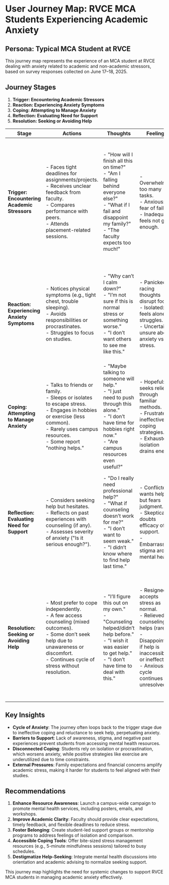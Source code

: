 # User Journey Map: RVCE MCA Students Experiencing Academic Anxiety

## Persona: Typical MCA Student at RVCE
This journey map represents the experience of an MCA student at RVCE dealing with anxiety related to academic and non-academic stressors, based on survey responses collected on June 17–18, 2025.

## Journey Stages
1. **Trigger: Encountering Academic Stressors**
2. **Reaction: Experiencing Anxiety Symptoms**
3. **Coping: Attempting to Manage Anxiety**
4. **Reflection: Evaluating Need for Support**
5. **Resolution: Seeking or Avoiding Help**

| **Stage** | **Actions** | **Thoughts** | **Feelings** | **Pain Points** | **Opportunities** |
|-----------|-------------|--------------|--------------|-----------------|-------------------|
| **Trigger: Encountering Academic Stressors** | - Faces tight deadlines for assignments/projects.<br>- Receives unclear feedback from faculty.<br>- Compares performance with peers.<br>- Attends placement-related sessions. | - "How will I finish all this on time?"<br>- "Am I falling behind everyone else?"<br>- "What if I fail and disappoint my family?"<br>- "The faculty expects too much!" | - Overwhelmed: too many tasks.<br>- Anxious: fear of failure.<br>- Inadequate: feels not good enough. | - Constant deadlines create a sense of urgency.<br>- Unclear expectations lead to confusion.<br>- Social comparison increases self-doubt.<br>- Family pressure adds external stress. | - Provide clear assignment guidelines and timelines.<br>- Offer workshops on managing academic workload.<br>- Create peer support groups to reduce comparison.<br>- Communicate realistic faculty expectations. |
| **Reaction: Experiencing Anxiety Symptoms** | - Notices physical symptoms (e.g., tight chest, trouble sleeping).<br>- Avoids responsibilities or procrastinates.<br>- Struggles to focus on studies. | - "Why can’t I calm down?"<br>- "I’m not sure if this is normal stress or something worse."<br>- "I don’t want others to see me like this." | - Panicked: racing thoughts disrupt focus.<br>- Isolated: feels alone in struggles.<br>- Uncertain: unsure about anxiety vs. stress. | - Difficulty recognizing anxiety symptoms.<br>- Lack of immediate coping strategies.<br>- Stigma prevents open discussion. | - Educate students on anxiety symptoms via workshops.<br>- Provide accessible stress-relief tools (e.g., mindfulness apps).<br>- Normalize mental health conversations on campus. |
| **Coping: Attempting to Manage Anxiety** | - Talks to friends or family.<br>- Sleeps or isolates to escape stress.<br>- Engages in hobbies or exercise (less common).<br>- Rarely uses campus resources.<br>- Some report "nothing helps." | - "Maybe talking to someone will help."<br>- "I just need to push through this alone."<br>- "I don’t have time for hobbies right now."<br>- "Are campus resources even useful?" | - Hopeful: seeks relief through familiar methods.<br>- Frustrated: ineffective coping strategies.<br>- Exhausted: isolation drains energy. | - Reliance on ineffective coping (e.g., isolation).<br>- Limited awareness of campus resources.<br>- Lack of time for positive coping mechanisms. | - Promote campus wellness programs (e.g., yoga, counseling).<br>- Create quick, accessible coping guides (e.g., breathing exercises).<br>- Encourage faculty to allow flexible deadlines. |
| **Reflection: Evaluating Need for Support** | - Considers seeking help but hesitates.<br>- Reflects on past experiences with counseling (if any).<br>- Assesses severity of anxiety ("Is it serious enough?"). | - "Do I really need professional help?"<br>- "What if counseling doesn’t work for me?"<br>- "I don’t want to seem weak."<br>- "I didn’t know where to find help last time." | - Conflicted: wants help but fears judgment.<br>- Skeptical: doubts efficacy of support.<br>- Embarrassed: stigma around mental health. | - Lack of knowledge about available services.<br>- Negative past experiences with counseling.<br>- Cultural stigma around seeking help. | - Increase visibility of mental health services via campaigns.<br>- Share student success stories with counseling.<br>- Offer anonymous support options (e.g., chat services). |
| **Resolution: Seeking or Avoiding Help** | - Most prefer to cope independently.<br>- A few access counseling (mixed outcomes).<br>- Some don’t seek help due to unawareness or discomfort.<br>- Continues cycle of stress without resolution. | - "I’ll figure this out on my own."<br>- "Counseling helped/didn’t help before."<br>- "I wish it was easier to get help."<br>- "I don’t have time to deal with this." | - Resigned: accepts stress as normal.<br>- Relieved: if counseling helps (rare).<br>- Disappointed: if help is inaccessible or ineffective.<br>- Anxious: cycle continues unresolved. | - Preference for self-reliance delays support.<br>- Inconsistent counseling experiences deter usage.<br>- Lack of follow-up after initial help-seeking. | - Streamline access to counseling (e.g., online booking).<br>- Train counselors to address student-specific issues.<br>- Provide ongoing support plans for students.<br>- Integrate mental health check-ins into academic advising. |

## Key Insights
- **Cycle of Anxiety**: The journey often loops back to the trigger stage due to ineffective coping and reluctance to seek help, perpetuating anxiety.
- **Barriers to Support**: Lack of awareness, stigma, and negative past experiences prevent students from accessing mental health resources.
- **Disconnected Coping**: Students rely on isolation or procrastination, which worsens anxiety, while positive strategies like exercise are underutilized due to time constraints.
- **External Pressures**: Family expectations and financial concerns amplify academic stress, making it harder for students to feel aligned with their studies.

## Recommendations
1. **Enhance Resource Awareness**: Launch a campus-wide campaign to promote mental health services, including posters, emails, and workshops.
2. **Improve Academic Clarity**: Faculty should provide clear expectations, timely feedback, and flexible deadlines to reduce stress.
3. **Foster Belonging**: Create student-led support groups or mentorship programs to address feelings of isolation and comparison.
4. **Accessible Coping Tools**: Offer bite-sized stress management resources (e.g., 5-minute mindfulness sessions) tailored to busy schedules.
5. **Destigmatize Help-Seeking**: Integrate mental health discussions into orientation and academic advising to normalize seeking support.

This journey map highlights the need for systemic changes to support RVCE MCA students in managing academic anxiety effectively.